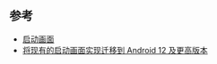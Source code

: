 ## 参考
- [启动画面](https://developer.android.com/guide/topics/ui/splash-screen#splash_screen_dimensions)
- [将现有的启动画面实现迁移到 Android 12 及更高版本](https://developer.android.com/guide/topics/ui/splash-screen/migrate)
